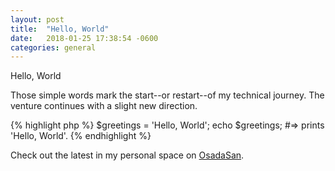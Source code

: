 ```yaml
---
layout: post
title:  "Hello, World"
date:   2018-01-25 17:38:54 -0600
categories: general
---
```

Hello, World

Those simple words mark the start--or restart--of my technical journey. The venture continues with a slight new direction.

{% highlight php %}
$greetings = 'Hello, World';
echo $greetings;
#=> prints 'Hello, World'.
{% endhighlight %}

Check out the latest in my personal space on [OsadaSan][osadasan].

[jekyll-docs]: https://jekyllrb.com/docs/home
[jekyll-gh]:   https://github.com/jekyll/jekyll
[osadasan]: http://osadasan.com/
